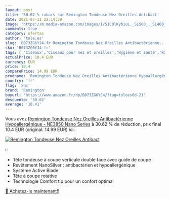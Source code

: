 ```yaml
---
layout: post
title: '30.62 % rabais sur Remington Tondeuse Nez Oreilles Antibact'
date: 2021-07-11 22:14:39
image: 'https://m.media-amazon.com/images/I/51C0lKyb1uL._SL500_._SL400_.jpg'
comments: true
category: ofertas
author: 'tole.es'
slug: 'B073ZG6YJ4-fr Remington Tondeuse Nez Oreilles Antibactérienne...'
sku: 'B073ZG6YJ4-fr'
tags: [ 'Ciseaux','Ciseaux pour nez et oreilles','Hygiène et Santé','Rasage et Épilation','remington', ]
actualPrice: 10.4 EUR
currency: EUR
price: 10.4
comparePrice: 14.99 EUR
prodname: 'Remington Tondeuse Nez Oreilles Antibactérienne Hypoallergénique - NE3850 Nano Series'
country: 'fr'
flag: '🇫🇷'
brand: 'Remington'
buyurl: 'https://www.amazon.fr/dp/B073ZG6YJ4/?tag=tolees0d-21'
descuento: '30.62'
average: '10.41'
---
```


Vous avez [Remington Tondeuse Nez Oreilles Antibactérienne Hypoallergénique - NE3850 Nano Series](https://www.amazon.fr/dp/B073ZG6YJ4/?tag=tolees0d-21)  à  30.62 % de réduction, prix final  10.4 EUR (original: 14.99 EUR) ici:

[![Remington Tondeuse Nez Oreilles Antibact](https://m.media-amazon.com/images/I/51C0lKyb1uL._SL500_._SL400_.jpg)](https://www.amazon.fr/dp/B073ZG6YJ4/?tag=tolees0d-21)

ℹ️:

- Tête tondeuse à coupe verticale double face avec guide de coupe
- Revêtement NanoSilver : antibactérien et hypoallergénique
- Système Active Blade
- Tête à coupe rotative
- Technologie Comfort tip pour un confort optimal

[🛒 Achetez-le maintenant!!](https://www.amazon.fr/dp/B073ZG6YJ4/?tag=tolees0d-21)
